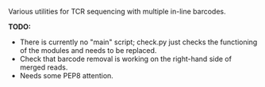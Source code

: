Various utilities for TCR sequencing with multiple in-line barcodes.

**TODO:**
- There is currently no "main" script; check.py just checks the functioning of the modules and needs to be replaced.
- Check that barcode removal is working on the right-hand side of merged reads.
- Needs some PEP8 attention.
